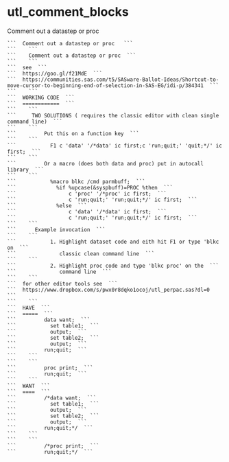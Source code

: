 # utl_comment_blocks
Comment out a datastep or proc

    ```  Comment out a datastep or proc   ```
    ```    ```
    ```    Comment out a datastep or proc  ```
    ```    ```
    ```  see  ```
    ```  https://goo.gl/f21MdE  ```
    ```  https://communities.sas.com/t5/SASware-Ballot-Ideas/Shortcut-to-move-cursor-to-beginning-end-of-selection-in-SAS-EG/idi-p/384341  ```
    ```    ```
    ```  WORKING CODE  ```
    ```  ============  ```
    ```    ```
    ```     TWO SOLUTIONS ( requires the classic editor with clean single command line)  ```
    ```    ```
    ```         Put this on a function key  ```
    ```    ```
    ```           F1 c 'data' '/*data' ic first;c 'run;quit;' 'quit;*/' ic first;  ```
    ```    ```
    ```         Or a macro (does both data and proc) put in autocall library  ```
    ```    ```
    ```           %macro blkc /cmd parmbuff;  ```
    ```             %if %upcase(&syspbuff)=PROC %then  ```
    ```                 c 'proc' '/*proc' ic first;  ```
    ```                 c 'run;quit;' 'run;quit;*/' ic first;  ```
    ```             %else  ```
    ```                 c 'data' '/*data' ic first;  ```
    ```                 c 'run;quit;' 'run;quit;*/' ic first;  ```
    ```    ```
    ```      Example invocation  ```
    ```    ```
    ```           1. Highlight dataset code and eith hit F1 or type 'blkc on  ```
    ```              classic clean command line  ```
    ```    ```
    ```           2. Highlight proc code and type 'blkc proc' on the  ```
    ```              command line  ```
    ```    ```
    ```  for other editor tools see  ```
    ```  https://www.dropbox.com/s/pwx0r8dqko1ocoj/utl_perpac.sas?dl=0  ```
    ```    ```
    ```  HAVE  ```
    ```  =====  ```
    ```         data want;  ```
    ```           set table1;  ```
    ```           output;  ```
    ```           set table2;  ```
    ```           output;  ```
    ```         run;quit;  ```
    ```    ```
    ```    ```
    ```         proc print;  ```
    ```         run;quit;  ```
    ```    ```
    ```  WANT  ```
    ```  ====  ```
    ```         /*data want;  ```
    ```           set table1;  ```
    ```           output;  ```
    ```           set table2;  ```
    ```           output;  ```
    ```         run;quit;*/  ```
    ```    ```
    ```    ```
    ```         /*proc print;  ```
    ```         run;quit;*/  ```
